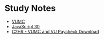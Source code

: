 # Study Notes

- [VUMC](VUMC.md)
- [JavaScript 30](JavaScript30.md)
- [C2HR - VUMC and VU Paycheck Download](C2HR.md)
